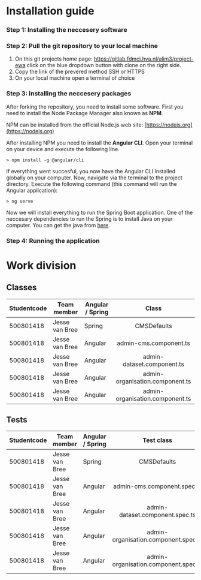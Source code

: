 
# Installation guide
### Step 1: Installing the neccesery software

### Step 2: Pull the git repository to your local machine
1. On this git projects home page: https://gitlab.fdmci.hva.nl/alim3/project-ewa click on the blue dropdown button with clone on the right side.
2. Copy the link of the prevered method SSH or HTTPS
3. On your local machine open a terminal of choice

### Step 3: Installing the neccesery packages
After forking the repository, you need to install some software. First you need to install the Node Package Manager also known as **NPM**.

NPM can be installed from the official Node.js web site: [https://nodejs.org](https://nodejs.org)

After installing NPM you need to install the **Angular CLI**. Open your terminal on your device and execute the following line.

    > npm install -g @angular/cli

If everything went succesful, you now have the Angular CLI installed globally on your computer. Now, navigate via the terminal to the project directory. Execute the following command (this command will run the Angular application):

    > ng serve

Now we will install everything to run the Spring Boot application. One of the neccesary dependencies to run the Spring is to install Java on your computer. You can get the java from [here](http://www.oracle.com/technetwork/java/javase/downloads/index.html).
### Step 4: Running the application


# Work division
## Classes
| Studentcode | Team member    | Angular / Spring | Class |
| ----------- | -------------  | ---------------- | :--------------: |
| 500801418   | Jesse van Bree | Spring | CMSDefaults |
| 500801418   | Jesse van Bree | Angular | admin-cms.component.ts |
| 500801418   | Jesse van Bree | Angular |  admin-dataset.component.ts |
| 500801418   | Jesse van Bree | Angular |  admin-organisation.component.ts |
| 500801418   | Jesse van Bree | Angular |  admin-organisation.component.ts |

## Tests
| Studentcode | Team member    | Angular / Spring | Test class |
| ----------- | -------------  | ---------------- | :--------------: |
| 500801418   | Jesse van Bree | Spring | CMSDefaults |
| 500801418   | Jesse van Bree | Angular | admin-cms.component.spec.ts |
| 500801418   | Jesse van Bree | Angular |  admin-dataset.component.spec.ts |
| 500801418   | Jesse van Bree | Angular |  admin-organisation.component.spec.ts |
| 500801418   | Jesse van Bree | Angular |  admin-organisation.component.spec.ts |